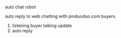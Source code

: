 auto chat robot

auto reply to web chatting with pinduoduo.com buyers.

1. listening buyer talking update
2. auto reply
